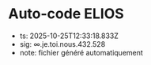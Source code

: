 # Auto-code ELIOS
- ts: 2025-10-25T12:33:18.833Z
- sig: ∞.je.toi.nous.432.528
- note: fichier généré automatiquement
